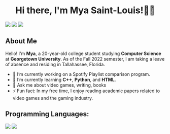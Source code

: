 <h1 align="center">Hi there, I'm Mya Saint-Louis!👩🏾</h1>

<p>
<a href="https://www.linkedin.com/in/myasaintlouis?lipi=urn%3Ali%3Apage%3Ad_flagship3_profile_view_base_contact_details%3BRg9zgdJUQwOHNAZ2b8zkew%3D%3D">
  <img src="https://img.shields.io/badge/LinkedIn-blue?style=flat-square&logo=linkedin&labelColor=blue"></a>
<a href="mailto:mya.sailouis@gmail.com">
   <img src="https://img.shields.io/badge/Gmail-D14836?style=flat-square&logo=gmail&logoColor=white"></a>
<img src="https://img.shields.io/badge/Pronouns-she%2Fthey-blueviolet?style=flat-square&logo">
</p>

## About Me

Hello! I'm **Mya**, a 20-year-old college student studying **Computer Science** at **Georgetown University**. As of the Fall 2022 semester, I am taking a leave of absence and residing in Tallahassee, Florida. 

- 🔭 I’m currently working on a Spotify Playlist comparison program.
- 🌱 I’m currently learning **C++**, **Python**, and **HTML**.
- 💬 Ask me about video games, writing, books
- ⚡ Fun fact: In my free time, I enjoy reading academic papers related to video games and the gaming industry.

## Programming Languages: 
<p><img src= "https://img.shields.io/badge/-C++-00599C?logo=c%2B%2B&style=for-the-badge">
<img src= "https://img.shields.io/badge/python-3670A0?logo=python&logoColor=ffdd54&style=for-the-badge">
</p>
